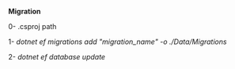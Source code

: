 **Migration**

0- .csproj path

1- *dotnet ef migrations add "migration_name" -o ./Data/Migrations*

2- *dotnet ef database update*